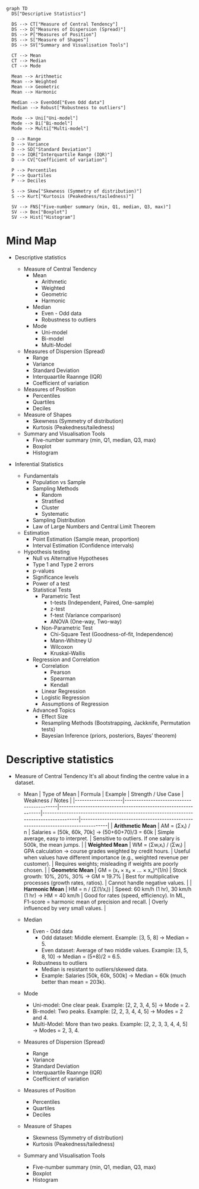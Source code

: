 ```mermaid
graph TD
  DS["Descriptive Statistics"]

  DS --> CT["Measure of Central Tendency"]
  DS --> D["Measures of Dispersion (Spread)"]
  DS --> P["Measures of Position"]
  DS --> S["Measure of Shapes"]
  DS --> SV["Summary and Visualisation Tools"]

  CT --> Mean
  CT --> Median
  CT --> Mode

  Mean --> Arithmetic
  Mean --> Weighted
  Mean --> Geometric
  Mean --> Harmonic

  Median --> EvenOdd["Even Odd data"]
  Median --> Robust["Robustness to outliers"]

  Mode --> Uni["Uni-model"]
  Mode --> Bi["Bi-model"]
  Mode --> Multi["Multi-model"]

  D --> Range
  D --> Variance
  D --> SD["Standard Deviation"]
  D --> IQR["Interquartile Range (IQR)"]
  D --> CV["Coefficient of variation"]

  P --> Percentiles
  P --> Quartiles
  P --> Deciles

  S --> Skew["Skewness (Symmetry of distribution)"]
  S --> Kurt["Kurtosis (Peakedness/tailedness)"]

  SV --> FNS["Five-number summary (min, Q1, median, Q3, max)"]
  SV --> Box["Boxplot"]
  SV --> Hist["Histogram"]

```

# Mind Map
- Descriptive statistics
  - Measure of Central Tendency
    - Mean
      - Arithmetic
      - Weighted
      - Geometric
      - Harmonic
    - Median
      - Even - Odd data
      - Robustness to outliers
    - Mode
      - Uni-model
      - Bi-model
      - Multi-Model
  - Measures of Dispersion (Spread)
    - Range
    - Variance
    - Standard Deviation
    - Interquaartile Raannge (IQR)
    - Coefficient of variation
  - Measures of Position
    - Percentiles
    - Quartiles
    - Deciles
  - Measure of Shapes
    - Skewness (Symmetry of distribution)
    - Kurtosis (Peakedness/tailedness)
  - Summary and Visualisation Tools
    - Five-number summary (min, Q1, median, Q3, max)
    - Boxplot
    - Histogram
   
      
- Inferential Statistics
  - Fundamentals
    - Population vs Sample
    - Sampling Methods
      - Random
      - Stratified
      - Cluster
      - Systematic
    - Sampling Distribution
    - Law of Large Numbers and Central Limit Theorem
  - Estimation
    - Point Estimation (Sample mean, proportion)
    - Interval Estimation (Confidence intervals)
  - Hypothesis testing
    - Null vs Alternative Hypotheses
    - Type 1 and Type 2 errors
    - p-values
    - Significance levels
    - Power of a test
    - Statistical Tests
      - Parametric Test
        - t-tests (Independent, Paired, One-sample)
        - z-test
        - f-test (Variance comparison)
        - ANOVA (One-way, Two-way)
      - Non-Parametric Test
        - Chi-Square Test (Goodness-of-fit, Independence)
        - Mann-Whitney U
        - Wilcoxon
        - Kruskal-Wallis
    - Regression and Correlation
      - Correlation
        - Pearson
        - Spearman
        - Kendall
      - Linear Regression
      - Logistic Regression
      - Assumptions of Regression
    - Advanced Topics
      - Effect Size
      - Resampling Methods (Bootstrapping, Jackknife, Permutation tests)
      - Bayesian Inference (priors, posteriors, Bayes’ theorem)
    
# Descriptive statistics
- Measure of Central Tendency
It's all about finding the centre value in a dataset.  
    - Mean
      | Type of Mean       | Formula                                  | Example                                                       | Strength / Use Case                                                                 | Weakness / Notes                                                                 |
|--------------------|------------------------------------------|---------------------------------------------------------------|--------------------------------------------------------------------------------------|----------------------------------------------------------------------------------|
| **Arithmetic Mean** | AM = (Σxᵢ) / n                          | Salaries = [50k, 60k, 70k] → (50+60+70)/3 = 60k                | Simple average, easy to interpret.                                                   | Sensitive to outliers. If one salary is 500k, the mean jumps.                     |
| **Weighted Mean**   | WM = (Σwᵢxᵢ) / (Σwᵢ)                    | GPA calculation → course grades weighted by credit hours.      | Useful when values have different importance (e.g., weighted revenue per customer).  | Requires weights; misleading if weights are poorly chosen.                        |
| **Geometric Mean**  | GM = (x₁ × x₂ × … × xₙ)^(1/n)           | Stock growth: 10%, 20%, 30% → GM ≈ 19.7%                       | Best for multiplicative processes (growth rates, ratios).                           | Cannot handle negative values.                                                    |
| **Harmonic Mean**   | HM = n / (Σ(1/xᵢ))                      | Speed: 60 km/h (1 hr), 30 km/h (1 hr) → HM = 40 km/h           | Good for rates (speed, efficiency). In ML, F1-score = harmonic mean of precision and recall. | Overly influenced by very small values.                                           |

    - Median
      - Even - Odd data
        - Odd dataset: Middle element.
Example: [3, 5, 8] → Median = 5.
        - Even dataset: Average of two middle values.
Example: [3, 5, 8, 10] → Median = (5+8)/2 = 6.5.
      - Robustness to outliers
        - Median is resistant to outliers/skewed data.
        - Example: Salaries [50k, 60k, 500k] → Median = 60k (much better than mean = 203k).
    - Mode
      - Uni-model: One clear peak.
Example: [2, 2, 3, 4, 5] → Mode = 2.
      - Bi-model: Two peaks.
Example: [2, 2, 3, 4, 4, 5] → Modes = 2 and 4.
      - Multi-Model: More than two peaks.
Example: [2, 2, 3, 3, 4, 4, 5] → Modes = 2, 3, 4.
  - Measures of Dispersion (Spread)
    - Range
    - Variance
    - Standard Deviation
    - Interquaartile Raannge (IQR)
    - Coefficient of variation
  - Measures of Position
    - Percentiles
    - Quartiles
    - Deciles
  - Measure of Shapes
    - Skewness (Symmetry of distribution)
    - Kurtosis (Peakedness/tailedness)
  - Summary and Visualisation Tools
    - Five-number summary (min, Q1, median, Q3, max)
    - Boxplot
    - Histogram

